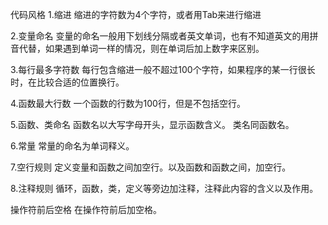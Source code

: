 代码风格
1.缩进
    缩进的字符数为4个字符，或者用Tab来进行缩进

2.变量命名
变量的命名一般用下划线分隔或者英文单词，也有不知道英文的用拼音代替，如果遇到单词一样的情况，则在单词后加上数字来区别。

3.每行最多字符数
每行包含缩进一般不超过100个字符，如果程序的某一行很长时，在比较合适的位置换行。

4.函数最大行数
一个函数的行数为100行，但是不包括空行。


5.函数、类命名
函数名以大写字母开头，显示函数含义。
类名同函数名。

6.常量
常量的命名为单词释义。

7.空行规则
定义变量和函数之间加空行。以及函数和函数之间，加空行。

8.注释规则
循环，函数，类，定义等旁边加注释，注释此内容的含义以及作用。

操作符前后空格
在操作符前后加空格。
